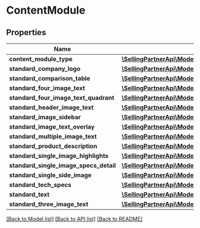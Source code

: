 # ContentModule

## Properties
Name | Type | Description | Notes
------------ | ------------- | ------------- | -------------
**content_module_type** | [**\SellingPartnerApi\Model\ContentModuleType**](ContentModuleType.md) |  | 
**standard_company_logo** | [**\SellingPartnerApi\Model\StandardCompanyLogoModule**](StandardCompanyLogoModule.md) |  | [optional] 
**standard_comparison_table** | [**\SellingPartnerApi\Model\StandardComparisonTableModule**](StandardComparisonTableModule.md) |  | [optional] 
**standard_four_image_text** | [**\SellingPartnerApi\Model\StandardFourImageTextModule**](StandardFourImageTextModule.md) |  | [optional] 
**standard_four_image_text_quadrant** | [**\SellingPartnerApi\Model\StandardFourImageTextQuadrantModule**](StandardFourImageTextQuadrantModule.md) |  | [optional] 
**standard_header_image_text** | [**\SellingPartnerApi\Model\StandardHeaderImageTextModule**](StandardHeaderImageTextModule.md) |  | [optional] 
**standard_image_sidebar** | [**\SellingPartnerApi\Model\StandardImageSidebarModule**](StandardImageSidebarModule.md) |  | [optional] 
**standard_image_text_overlay** | [**\SellingPartnerApi\Model\StandardImageTextOverlayModule**](StandardImageTextOverlayModule.md) |  | [optional] 
**standard_multiple_image_text** | [**\SellingPartnerApi\Model\StandardMultipleImageTextModule**](StandardMultipleImageTextModule.md) |  | [optional] 
**standard_product_description** | [**\SellingPartnerApi\Model\StandardProductDescriptionModule**](StandardProductDescriptionModule.md) |  | [optional] 
**standard_single_image_highlights** | [**\SellingPartnerApi\Model\StandardSingleImageHighlightsModule**](StandardSingleImageHighlightsModule.md) |  | [optional] 
**standard_single_image_specs_detail** | [**\SellingPartnerApi\Model\StandardSingleImageSpecsDetailModule**](StandardSingleImageSpecsDetailModule.md) |  | [optional] 
**standard_single_side_image** | [**\SellingPartnerApi\Model\StandardSingleSideImageModule**](StandardSingleSideImageModule.md) |  | [optional] 
**standard_tech_specs** | [**\SellingPartnerApi\Model\StandardTechSpecsModule**](StandardTechSpecsModule.md) |  | [optional] 
**standard_text** | [**\SellingPartnerApi\Model\StandardTextModule**](StandardTextModule.md) |  | [optional] 
**standard_three_image_text** | [**\SellingPartnerApi\Model\StandardThreeImageTextModule**](StandardThreeImageTextModule.md) |  | [optional] 

[[Back to Model list]](../README.md#documentation-for-models) [[Back to API list]](../README.md#documentation-for-api-endpoints) [[Back to README]](../README.md)


